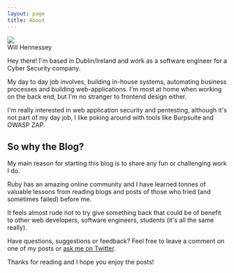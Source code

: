 ```yaml
---
layout: page
title: About
---
```


<div class="avatar">
  <img src="{{ site.url }}/public/images/avatar.jpg" class="avatar-image">
  <div class="avatar-name">Will Hennessey</div>
</div>

<p class="message">
  Hey there! I'm based in Dublin/Ireland and work as a software engineer for a Cyber Security company.
</p>

My day to day job involves, building in-house systems, automating business processes and building web-applications.
I'm most at home when working on the back end, but I'm no stranger to frontend design either.

I'm really interested in web application security and pentesting, although it's not part of my day job, I like poking around with tools like Burpsuite and OWASP ZAP.

## So why the Blog?

My main reason for starting this blog is to share any fun or challenging work I do.

Ruby has an amazing online community and I have learned tonnes of valuable lessons from reading blogs and posts of those who tried (and sometimes failed) before me.

It feels almost rude not to try give something back that could be of benefit to other web developers, software engineers, students (it's all the same really).

Have questions, suggestions or feedback? Feel free to leave a comment on one of my posts or [ask me on Twitter](https://twitter.com/sicklickwill).

Thanks for reading and I hope you enjoy the posts!
